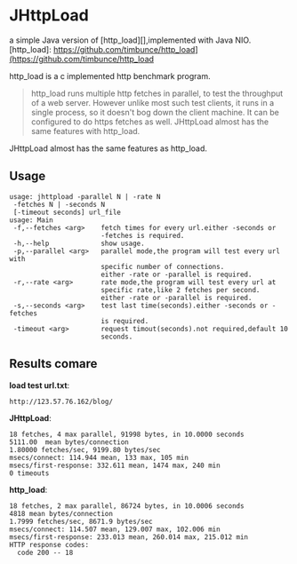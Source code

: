 # JHttpLoad

a simple Java version of [http_load][],implemented with Java NIO.
[http_load]: https://github.com/timbunce/http_load](https://github.com/timbunce/http_load

http_load is a c implemented http benchmark program.

>http_load runs multiple http fetches in parallel, to test the
>throughput of a web server.  However unlike most such test clients,
>it runs in a single process, so it doesn't bog down the client
>machine.  It can be configured to do https fetches as well.
>JHttpLoad almost has the same  features with http_load.

JHttpLoad almost has the same features as http_load.

## Usage

~~~
usage: jhttpload -parallel N | -rate N 
 -fetches N | -seconds N 
 [-timeout seconds] url_file
usage: Main
 -f,--fetches <arg>    fetch times for every url.either -seconds or
                       -fetches is required.
 -h,--help             show usage.
 -p,--parallel <arg>   parallel mode,the program will test every url with
                       specific number of connections.
                       either -rate or -parallel is required.
 -r,--rate <arg>       rate mode,the program will test every url at
                       specific rate,like 2 fetches per second.
                       either -rate or -parallel is required.
 -s,--seconds <arg>    test last time(seconds).either -seconds or -fetches
                       is required.
 -timeout <arg>        request timout(seconds).not required,default 10
                       seconds.
~~~

## Results comare

**load test url.txt**:
~~~
http://123.57.76.162/blog/
~~~

**JHttpLoad**:
~~~
18 fetches, 4 max parallel, 91998 bytes, in 10.0000 seconds
5111.00  mean bytes/connection
1.80000 fetches/sec, 9199.80 bytes/sec
msecs/connect: 114.944 mean, 133 max, 105 min
msecs/first-response: 332.611 mean, 1474 max, 240 min
0 timeouts
~~~

**http_load**:
~~~
18 fetches, 2 max parallel, 86724 bytes, in 10.0006 seconds
4818 mean bytes/connection
1.7999 fetches/sec, 8671.9 bytes/sec
msecs/connect: 114.507 mean, 129.007 max, 102.006 min
msecs/first-response: 233.013 mean, 260.014 max, 215.012 min
HTTP response codes:
  code 200 -- 18
~~~





